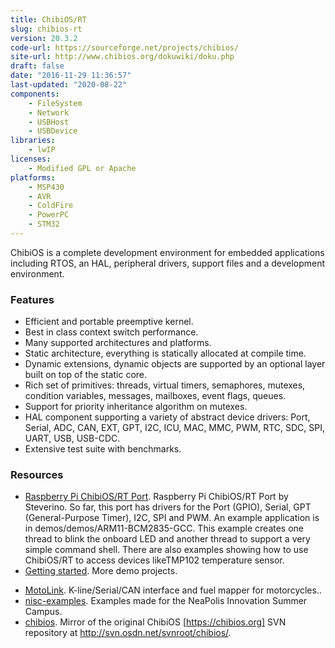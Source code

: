 ```yaml
---
title: ChibiOS/RT
slug: chibios-rt
version: 20.3.2
code-url: https://sourceforge.net/projects/chibios/
site-url: http://www.chibios.org/dokuwiki/doku.php
draft: false
date: "2016-11-29 11:36:57"
last-updated: "2020-08-22"
components:
    - FileSystem
    - Network
    - USBHost
    - USBDevice
libraries:
    - lwIP
licenses:
    - Modified GPL or Apache
platforms:
    - MSP430
    - AVR
    - ColdFire
    - PowerPC
    - STM32
---
```

ChibiOS is a complete development environment for embedded applications including RTOS, an HAL, peripheral drivers, support files and a development environment.

<!--more-->

### Features

- Efficient and portable preemptive kernel.
- Best in class context switch performance.
- Many supported architectures and platforms.
- Static architecture, everything is statically allocated at compile time.
- Dynamic extensions, dynamic objects are supported by an optional layer built on top of the static core.
- Rich set of primitives: threads, virtual timers, semaphores, mutexes, condition variables, messages, mailboxes, event flags, queues.
- Support for priority inheritance algorithm on mutexes.
- HAL component supporting a variety of abstract device drivers: Port, Serial, ADC, CAN, EXT, GPT, I2C, ICU, MAC, MMC, PWM, RTC, SDC, SPI, UART, USB, USB-CDC.
- Extensive test suite with benchmarks.

### Resources

- [Raspberry Pi ChibiOS/RT Port](http://www.stevebate.net/chibios-rpi/GettingStarted.html). Raspberry Pi ChibiOS/RT Port by Steverino. So far, this port has drivers for the Port (GPIO), Serial, GPT (General-Purpose Timer), I2C, SPI and PWM. An example application is in demos/demos/ARM11-BCM2835-GCC. This example creates one thread to blink the onboard LED and another thread to support a very simple command shell. There are also examples showing how to use ChibiOS/RT to access devices likeTMP102 temperature sensor.
- [Getting started](http://www.chibios.org/dokuwiki/doku.php?id=chibios:articles:start). More demo projects.
<!--github-projects-->
- [MotoLink](https://github.com/fpoussin/MotoLink). K-line/Serial/CAN interface and fuel mapper for motorcycles..
- [nisc-examples](https://github.com/delloiaconos/nisc-examples). Examples made for the NeaPolis Innovation Summer Campus.
- [chibios](https://github.com/tickelton/chibios). Mirror of the original ChibiOS [https://chibios.org] SVN repository at http://svn.osdn.net/svnroot/chibios/.